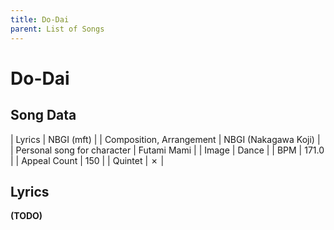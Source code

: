 ```yaml
---
title: Do-Dai
parent: List of Songs
---
```


# Do-Dai

## Song Data

| Lyrics | NBGI (mft) |
| Composition, Arrangement | NBGI (Nakagawa Koji) |
| Personal song for character | Futami Mami |
| Image | <span class="da">Dance</span> |
| BPM | 171.0 |
| Appeal Count | 150 |
| Quintet | ✗ |

## Lyrics

**(TODO)**
